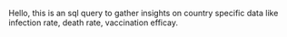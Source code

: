 Hello, this is an sql query to gather insights on country specific data like infection rate, death rate, vaccination efficay.

